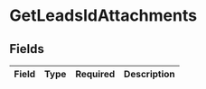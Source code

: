 # GetLeadsIdAttachments


## Fields

| Field       | Type        | Required    | Description |
| ----------- | ----------- | ----------- | ----------- |